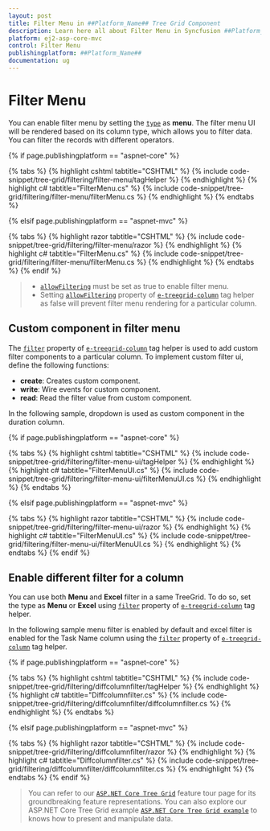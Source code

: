```yaml
---
layout: post
title: Filter Menu in ##Platform_Name## Tree Grid Component
description: Learn here all about Filter Menu in Syncfusion ##Platform_Name## Tree Grid component of Syncfusion Essential JS 2 and more.
platform: ej2-asp-core-mvc
control: Filter Menu
publishingplatform: ##Platform_Name##
documentation: ug
---
```



# Filter Menu

You can enable filter menu by setting the [`type`](https://help.syncfusion.com/cr/cref_files/aspnetcore-js2/Syncfusion.EJ2~Syncfusion.EJ2.TreeGrid.TreeGridFilterSettings~Type.html) as **menu**. The filter menu UI will be rendered based on its column type, which allows you to filter data.
You can filter the records with different operators.

{% if page.publishingplatform == "aspnet-core" %}

{% tabs %}
{% highlight cshtml tabtitle="CSHTML" %}
{% include code-snippet/tree-grid/filtering/filter-menu/tagHelper %}
{% endhighlight %}
{% highlight c# tabtitle="FilterMenu.cs" %}
{% include code-snippet/tree-grid/filtering/filter-menu/filterMenu.cs %}
{% endhighlight %}
{% endtabs %}

{% elsif page.publishingplatform == "aspnet-mvc" %}

{% tabs %}
{% highlight razor tabtitle="CSHTML" %}
{% include code-snippet/tree-grid/filtering/filter-menu/razor %}
{% endhighlight %}
{% highlight c# tabtitle="FilterMenu.cs" %}
{% include code-snippet/tree-grid/filtering/filter-menu/filterMenu.cs %}
{% endhighlight %}
{% endtabs %}
{% endif %}



> * [`allowFiltering`](https://help.syncfusion.com/cr/cref_files/aspnetcore-js2/Syncfusion.EJ2~Syncfusion.EJ2.TreeGrid.TreeGrid~AllowFiltering.html) must be set as true to enable filter menu.
> * Setting [`allowFiltering`](https://help.syncfusion.com/cr/cref_files/aspnetcore-js2/Syncfusion.EJ2~Syncfusion.EJ2.TreeGrid.TreeGridColumn~AllowFiltering.html) property of [`e-treegrid-column`](https://help.syncfusion.com/cr/cref_files/aspnetcore-js2/Syncfusion.EJ2~Syncfusion.EJ2.TreeGrid.TreeGridColumn.html) tag helper as false will prevent filter menu rendering for a particular column.

## Custom component in filter menu

The [`filter`](https://help.syncfusion.com/cr/cref_files/aspnetcore-js2/Syncfusion.EJ2~Syncfusion.EJ2.TreeGrid.TreeGridColumn~Filter.html) property of [`e-treegrid-column`](https://help.syncfusion.com/cr/cref_files/aspnetcore-js2/Syncfusion.EJ2~Syncfusion.EJ2.TreeGrid.TreeGridColumn.html) tag helper is used to add custom filter components to a particular column. To implement custom filter ui, define the following functions:

* **create**:  Creates custom component.
* **write**: Wire events for custom component.
* **read**: Read the filter value from custom component.

In the following sample, dropdown is used  as custom component in the duration column.

{% if page.publishingplatform == "aspnet-core" %}

{% tabs %}
{% highlight cshtml tabtitle="CSHTML" %}
{% include code-snippet/tree-grid/filtering/filter-menu-ui/tagHelper %}
{% endhighlight %}
{% highlight c# tabtitle="FilterMenuUI.cs" %}
{% include code-snippet/tree-grid/filtering/filter-menu-ui/filterMenuUI.cs %}
{% endhighlight %}
{% endtabs %}

{% elsif page.publishingplatform == "aspnet-mvc" %}

{% tabs %}
{% highlight razor tabtitle="CSHTML" %}
{% include code-snippet/tree-grid/filtering/filter-menu-ui/razor %}
{% endhighlight %}
{% highlight c# tabtitle="FilterMenuUI.cs" %}
{% include code-snippet/tree-grid/filtering/filter-menu-ui/filterMenuUI.cs %}
{% endhighlight %}
{% endtabs %}
{% endif %}



## Enable different filter for a column

You can use both **Menu** and **Excel** filter in a same TreeGrid. To do so, set the type as **Menu** or **Excel** using [`filter`](https://help.syncfusion.com/cr/cref_files/aspnetcore-js2/Syncfusion.EJ2~Syncfusion.EJ2.TreeGrid.TreeGridColumn~Filter.html) property of [`e-treegrid-column`](https://help.syncfusion.com/cr/cref_files/aspnetcore-js2/Syncfusion.EJ2~Syncfusion.EJ2.TreeGrid.TreeGridColumn.html) tag helper.

In the following sample menu filter is enabled by default and excel filter is enabled for the Task Name column using the [`filter`](https://help.syncfusion.com/cr/cref_files/aspnetcore-js2/Syncfusion.EJ2~Syncfusion.EJ2.TreeGrid.TreeGridColumn~Filter.html) property of [`e-treegrid-column`](https://help.syncfusion.com/cr/cref_files/aspnetcore-js2/Syncfusion.EJ2~Syncfusion.EJ2.TreeGrid.TreeGridColumn.html) tag helper.

{% if page.publishingplatform == "aspnet-core" %}

{% tabs %}
{% highlight cshtml tabtitle="CSHTML" %}
{% include code-snippet/tree-grid/filtering/diffcolumnfilter/tagHelper %}
{% endhighlight %}
{% highlight c# tabtitle="Diffcolumnfilter.cs" %}
{% include code-snippet/tree-grid/filtering/diffcolumnfilter/diffcolumnfilter.cs %}
{% endhighlight %}
{% endtabs %}

{% elsif page.publishingplatform == "aspnet-mvc" %}

{% tabs %}
{% highlight razor tabtitle="CSHTML" %}
{% include code-snippet/tree-grid/filtering/diffcolumnfilter/razor %}
{% endhighlight %}
{% highlight c# tabtitle="Diffcolumnfilter.cs" %}
{% include code-snippet/tree-grid/filtering/diffcolumnfilter/diffcolumnfilter.cs %}
{% endhighlight %}
{% endtabs %}
{% endif %}



> You can refer to our  [`ASP.NET Core Tree Grid`](https://www.syncfusion.com/aspnet-core-ui-controls/tree-grid) feature tour page for its groundbreaking feature representations. You can also explore our ASP.NET Core Tree Grid example [`ASP.NET Core Tree Grid example`](https://ej2.syncfusion.com/aspnetcore/TreeGrid/Overview#/material) to knows how to present and manipulate data.